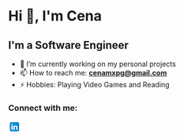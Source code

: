 # Hi 👋, I'm Cena
## I'm a Software Engineer

- 🎯 I’m currently working on my personal projects
- 📫 How to reach me: **cenamxpg@gmail.com**
- ⚡ Hobbies: Playing Video Games and Reading

### Connect with me:
[![Linkedin](./img/linkedin.png)](https://linkedin.com/in/cena-ko)
